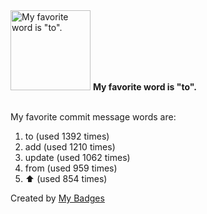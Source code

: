 <img src="https://github.com/my-badges/my-badges/blob/master/src/all-badges/favorite-word/favorite-word.png?raw=true" alt="My favorite word is &quot;to&quot;." title="My favorite word is &quot;to&quot;." width="128">
<strong>My favorite word is &quot;to&quot;.</strong>
<br><br>

My favorite commit message words are:

1. to (used 1392 times)
2. add (used 1210 times)
3. update (used 1062 times)
4. from (used 959 times)
5. :arrow_up: (used 854 times)


Created by <a href="https://github.com/my-badges/my-badges">My Badges</a>